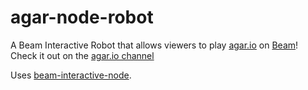 # agar-node-robot

A Beam Interactive Robot that allows viewers to play [agar.io](http://agar.io) on [Beam](https://beam.pro)! Check it out on the [agar.io channel](https://beam.pro/agario)

Uses [beam-interactive-node](https://github.com/WatchBeam/beam-interactive-node).
